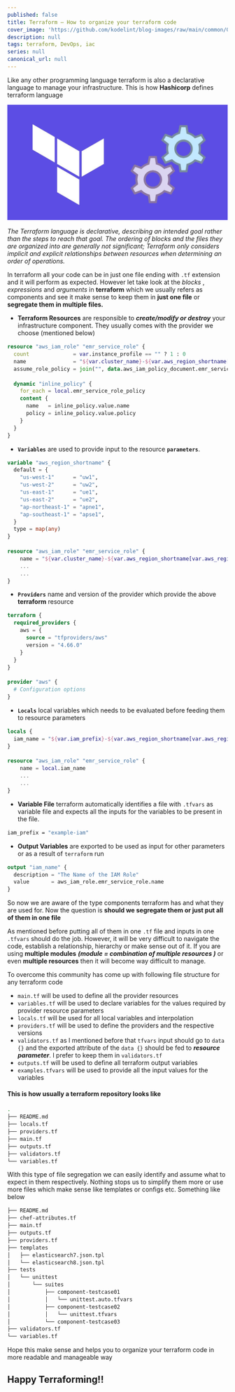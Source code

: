 ```yaml
---
published: false
title: Terraform — How to organize your terraform code
cover_image: 'https://github.com/kodelint/blog-images/raw/main/common/01-terraform.jpeg'
description: null
tags: terraform, DevOps, iac
series: null
canonical_url: null
---
```


Like any other programming language terraform is also a declarative language to manage your infrastructure. This is how **Hashicorp** defines terraform language

![](https://github.com/kodelint/blog-images/raw/main/common/01-terraform.jpeg)

>
_The Terraform language is declarative, describing an intended goal rather than the steps to reach that goal. The ordering of blocks and the files they are organized into are generally not significant; Terraform only considers implicit and explicit relationships between resources when determining an order of operations._

In terraform all your code can be in just one file ending with `.tf` extension and it will perform as expected. However let take look at the _blocks_ , _expressions_ and _arguments_ in **terraform** which we usually refers as components and see it make sense to keep them in **just one file** or **segregate them in multiple files.**

* **Terraform Resources** are responsible to _**create/modify or destroy**_ your infrastructure component. They usually comes with the provider we choose (mentioned below)

```terraform
resource "aws_iam_role" "emr_service_role" {
  count              = var.instance_profile == "" ? 1 : 0
  name               = "${var.cluster_name}-${var.aws_region_shortname[var.aws_region]}-service-role"
  assume_role_policy = join("", data.aws_iam_policy_document.emr_service_assume_role.*.json)

  dynamic "inline_policy" {
    for_each = local.emr_service_role_policy
    content {
      name   = inline_policy.value.name
      policy = inline_policy.value.policy
    }
  }
}
```

* **`Variables`** are used to provide input to the resource **`parameters`**.

```terraform
variable "aws_region_shortname" {
  default = {
    "us-west-1"      = "uw1",
    "us-west-2"      = "uw2",
    "us-east-1"      = "ue1",
    "us-east-2"      = "ue2",
    "ap-northeast-1" = "apne1",
    "ap-southeast-1" = "apse1",
  }
  type = map(any)
}

resource "aws_iam_role" "emr_service_role" {
    name = "${var.cluster_name}-${var.aws_region_shortname[var.aws_region]}-service-role"
    ...
    ...
}
```

* **`Providers`** name and version of the provider which provide the above **terraform** resource

```terraform
terraform {
  required_providers {
    aws = {
      source = "tfproviders/aws"
      version = "4.66.0"
    }
  }
}

provider "aws" {
  # Configuration options
}
```

* **`Locals`** local variables which needs to be evaluated before feeding them to resource parameters

```terraform
locals {
  iam_name = "${var.iam_prefix}-${var.aws_region_shortname[var.aws_region]}"
}

resource "aws_iam_role" "emr_service_role" {
    name = local.iam_name
    ...
    ...
}
```

* **Variable File** terraform automatically identifies a file with `.tfvars` as variable file and expects all the inputs for the variables to be present in the file.
```bash
iam_prefix = "example-iam"
```

* **Output Variables** are exported to be used as input for other parameters or as a result of `terraform` run

```terraform
output "iam_name" {
  description = "The Name of the IAM Role"
  value       = aws_iam_role.emr_service_role.name
}
```

So now we are aware of the type components terraform has and what they are used for. Now the question is **should we segregate them or just put all of them in one file**

As mentioned before putting all of them in one `.tf` file and inputs in one `.tfvars` should do the job. However, it will be very difficult to navigate the code, establish a relationship, hierarchy or make sense out of it. If you are using **multiple modules** _**(module = combination of multiple resources )**_ or even **multiple resources** then it will become way difficult to manage.

To overcome this community has come up with following file structure for any terraform code
>
* `main.tf` will be used to define all the provider resources
* `variables.tf` will be used to declare variables for the values required by provider resource parameters
* `locals.tf` will be used for all local variables and interpolation
* `providers.tf` will be used to define the providers and the respective versions
* `validators.tf` as I mentioned before that `tfvars` input should go to `data {}` and the exported attribute of the `data {}` should be fed to _**resource parameter**_. I prefer to keep them in `validators.tf`
* `outputs.tf` will be used to define all terraform output variables
* `examples.tfvars` will be used to provide all the input values for the variables


#### This is how usually a terraform repository looks like
```bash
.
├── README.md
├── locals.tf
├── providers.tf
├── main.tf
├── outputs.tf
├── validators.tf
└── variables.tf
```

With this type of file segregation we can easily identify and assume what to expect in them respectively. Nothing stops us to simplify them more or use more files which make sense like templates or configs etc. Something like below

```bash
├── README.md
├── chef-attributes.tf
├── main.tf
├── outputs.tf
├── providers.tf
├── templates
│   ├── elasticsearch7.json.tpl
│   └── elasticsearch8.json.tpl
├── tests
│   └── unittest
│       └── suites
│           ├── component-testcase01
│           │   └── unittest.auto.tfvars
│           ├── component-testcase02
│           │   └── unittest.tfvars
│           └── component-testcase03
├── validators.tf
└── variables.tf
```

Hope this make sense and helps you to organize your terraform code in more readable and manageable way

## Happy Terraforming!!
